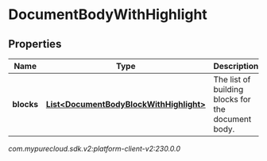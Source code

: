 # DocumentBodyWithHighlight


## Properties

| Name | Type | Description | Notes |
| ------------ | ------------- | ------------- | ------------- |
| **blocks** | [**List&lt;DocumentBodyBlockWithHighlight&gt;**](DocumentBodyBlockWithHighlight) | The list of building blocks for the document body. |  |




_com.mypurecloud.sdk.v2:platform-client-v2:230.0.0_
